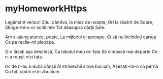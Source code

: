 # myHomeworkHttps
Legământ versuri
Ştiu: cândva, la miez de noapte,
Ori la răsărit de Soare,
Stinge-mi-s-or ochii mie
Tot deasupra cărţii Sale.
 
Am s-ajung atunce, poate,
La mijlocul ei aproape.
Ci să nu închideţi cartea
Ca pe recile-mi pleoape.
 
S-o lăsaţi aşa deschisă,
Ca băiatul meu ori fata
Să citească mai departe
Ce n-a reuşit nici tata.
 
Iar de n-au s-auză dânşii
Al străvechii slove bucium,
Aşezaţi-mi-o ca pernă
Cu toţi codrii ei în zbucium.